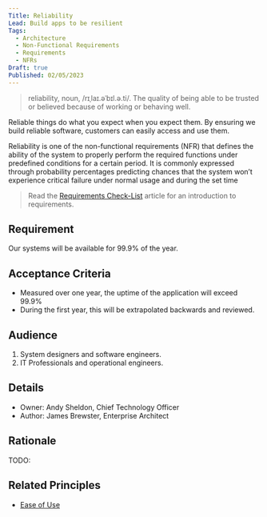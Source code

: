 ```yaml
---
Title: Reliability
Lead: Build apps to be resilient
Tags:
  - Architecture
  - Non-Functional Requirements
  - Requirements
  - NFRs
Draft: true
Published: 02/05/2023
---
```


> reliability, noun, /rɪˌlaɪ.əˈbɪl.ə.ti/. The quality of being able to be trusted or believed because of working or behaving well.

Reliable things do what you expect when you expect them. By ensuring we build reliable software, customers can easily access and use them.

Reliability is one of the non-functional requirements (NFR) that defines the ability of the system to properly perform the required functions under predefined conditions for a certain period. It is commonly expressed through probability percentages predicting chances that the system won’t experience critical failure under normal usage and during the set time

> Read the [Requirements Check-List](xref:requirements-checklist) article for an introduction to requirements.

## Requirement

Our systems will be available for 99.9% of the year.

## Acceptance Criteria

* Measured over one year, the uptime of the application will exceed 99.9%
* During the first year, this will be extrapolated backwards and reviewed.

## Audience

  1. System designers and software engineers.
  2. IT Professionals and operational engineers.

## Details

* Owner: Andy Sheldon, Chief Technology Officer
* Author: James Brewster, Enterprise Architect

## Rationale

TODO:

## Related Principles

* [Ease of Use](xref:ease-of-use)

